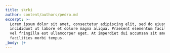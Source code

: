 ```yaml
---
title: skrki
author: content/authors/pedro.md
excerpt: >-
  Lorem ipsum dolor sit amet, consectetur adipiscing elit, sed do eiusmod tempor
  incididunt ut labore et dolore magna aliqua. Praesent elementum facilisis leo
  vel fringilla est ullamcorper eget. At imperdiet dui accumsan sit amet nulla
  facilities morbi tempus.
_body: |+
---
```


